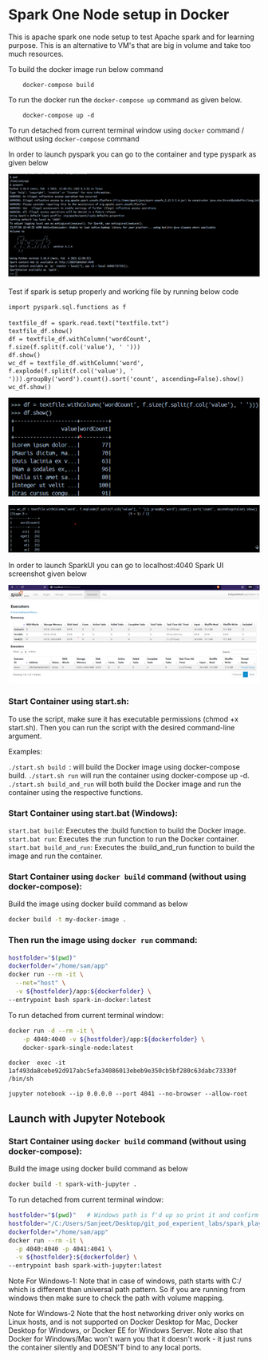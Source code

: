 # Spark One Node setup in Docker

This is apache spark one node setup to test Apache spark and for learning purpose. This is an alternative to VM's that 
are big in volume and take too much resources. 

To build the docker image run below command
```
    docker-compose build
```

To run the docker run the `docker-compose up` command as given below. 
```
    docker-compose up -d
```


To run detached from current terminal window using `docker` command / without using `docker-compose` command


In order to launch pyspark you can go to the container and type pyspark as given below

![pyspark_terminal](resources/terminal.png)


Test if spark is setup properly and working file by running below code

```
import pyspark.sql.functions as f

textfile_df = spark.read.text("textfile.txt")
textfile_df.show()
df = textfile_df.withColumn('wordCount', f.size(f.split(f.col('value'), ' ')))
df.show()
wc_df = textfile_df.withColumn('word', f.explode(f.split(f.col('value'), ' '))).groupBy('word').count().sort('count', ascending=False).show()
wc_df.show()
```

![word_count](resources/word_count.png)


![word_frequency_count](resources/word_frequency_count.png)


In order to launch SparkUI you can go to localhost:4040
Spark UI screenshot given below

![spark_ui](resources/spark_ui.png)





### Start Container using start.sh:
To use the script, make sure it has executable permissions (chmod +x start.sh). Then you can run the script with the desired command-line argument.

Examples:

```./start.sh build ```: will build the Docker image using docker-compose build.
```./start.sh run``` will run the container using docker-compose up -d.
```./start.sh build_and_run``` will both build the Docker image and run the container using the respective functions.


### Start Container using start.bat (Windows):
```start.bat build```: Executes the :build function to build the Docker image.
```start.bat run```: Executes the :run function to run the Docker container.
```start.bat build_and_run```: Executes the :build_and_run function to build the image and run the container.



### Start Container using `docker build` command (without using docker-compose):
 Build the image using docker build command as below
```bash
docker build -t my-docker-image .
```


### Then run the image using `docker run` command:
```bash
hostfolder="$(pwd)"
dockerfolder="/home/sam/app"
docker run --rm -it \
  --net="host" \
  -v ${hostfolder}/app:${dockerfolder} \
--entrypoint bash spark-in-docker:latest
```

To run detached from current terminal window:
```bash
docker run -d --rm -it \
    -p 4040:4040 -v ${hostfolder}/app:${dockerfolder} \ 
    docker-spark-single-node:latest
```


```
docker  exec -it 1af493da8cebe92d917abc5efa34086013ebeb9e350cb5bf280c63dabc73330f /bin/sh
```

```
jupyter notebook --ip 0.0.0.0 --port 4041 --no-browser --allow-root
```


## Launch with Jupyter Notebook

### Start Container using `docker build` command (without using docker-compose):
 Build the image using docker build command as below
```bash
docker build -t spark-with-jupyter .
```

To run detached from current terminal window:
```bash
hostfolder="$(pwd)"   # Windows path is f'd up so print it and confirm before proceeding
hostfolder="/C:/Users/Sanjeet/Desktop/git_pod_experient_labs/spark_playground/spark-single-node/app"
dockerfolder="/home/sam/app"
docker run --rm -it \
  -p 4040:4040 -p 4041:4041 \
  -v ${hostfolder}:${dockerfolder} \
--entrypoint bash spark-with-jupyter:latest
```

Note For Windows-1:
Note that in case of windows, path starts with C:/ which is different than universal path pattern. 
So if you are running from windows then make sure to check the path with volume mapping. 

Note for Windows-2
Note that the host networking driver only works on Linux hosts, and is not supported on Docker Desktop for Mac,
Docker Desktop for Windows, or Docker EE for Windows Server.
Note also that Docker for Windows/Mac won't warn you that it doesn't work - it just runs the container silently 
and DOESN'T bind to any local ports.
